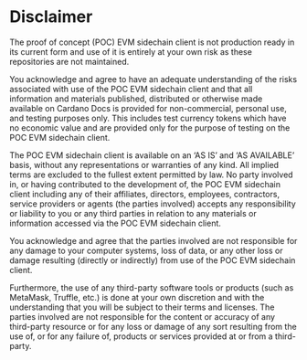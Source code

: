 # Disclaimer

The proof of concept (POC) EVM sidechain client is not production ready in its current form and use of it is entirely at your own risk as these repositories are not maintained.

You acknowledge and agree to have an adequate understanding of the risks associated with use of the POC EVM sidechain client and that all information and materials published, distributed or otherwise made available on Cardano Docs is provided for non-commercial, personal use, and testing purposes only. This includes test currency tokens which have no economic value and are provided only for the purpose of testing on the POC EVM sidechain client.

The POC EVM sidechain client is available on an ‘AS IS’ and ‘AS AVAILABLE’ basis, without any representations or warranties of any kind. All implied terms are excluded to the fullest extent permitted by law. No party involved in, or having contributed to the development of, the POC EVM sidechain client including any of their affiliates, directors, employees, contractors, service providers or agents (the parties involved) accepts any responsibility or liability to you or any third parties in relation to any materials or information accessed via the POC EVM sidechain client.

You acknowledge and agree that the parties involved are not responsible for any damage to your computer systems, loss of data, or any other loss or damage resulting (directly or indirectly) from use of the POC EVM sidechain client.

Furthermore, the use of any third-party software tools or products (such as MetaMask, Truffle, etc.) is done at your own discretion and with the understanding that you will be subject to their terms and licenses. The parties involved are not responsible for the content or accuracy of any third-party resource or for any loss or damage of any sort resulting from the use of, or for any failure of, products or services provided at or from a third-party.
